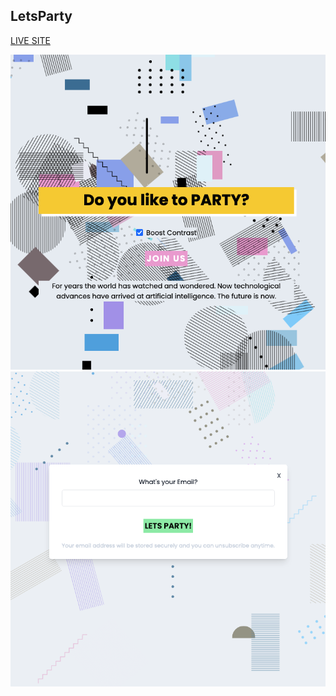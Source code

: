 ## LetsParty

[LIVE SITE](https://letsparty.olk1.com)

![ALT:preview](preview.png)
![ALT:preview2](preview2.png)


